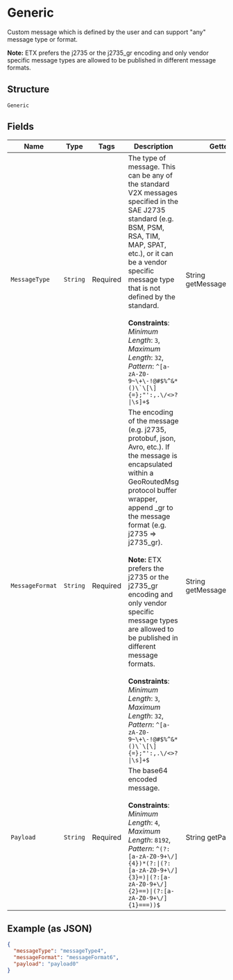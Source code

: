 
# Generic

Custom message which is defined by the user and can support "any" message type or format.

**Note:** ETX prefers the j2735 or the j2735_gr encoding and only vendor specific message types are allowed to be published in different message formats.

## Structure

`Generic`

## Fields

| Name | Type | Tags | Description | Getter | Setter |
|  --- | --- | --- | --- | --- | --- |
| `MessageType` | `String` | Required | The type of message. This can be any of the standard V2X messages specified in the SAE J2735 standard (e.g. BSM, PSM, RSA, TIM, MAP, SPAT, etc.), or it can be a vendor specific message type that is not defined by the standard.<br><br>**Constraints**: *Minimum Length*: `3`, *Maximum Length*: `32`, *Pattern*: ``^[a-zA-Z0-9~\+\-!@#$%^&*()\`\[\]{=};"':,.\/<>?\|\s]+$`` | String getMessageType() | setMessageType(String messageType) |
| `MessageFormat` | `String` | Required | The encoding of the message (e.g. j2735, protobuf, json, Avro, etc.). If the message is encapsulated within a GeoRoutedMsg protocol buffer wrapper, append _gr to the message format (e.g. j2735 => j2735_gr).<br><br>**Note:** ETX prefers the j2735 or the j2735_gr encoding and only vendor specific message types are allowed to be published in different message formats.<br><br>**Constraints**: *Minimum Length*: `3`, *Maximum Length*: `32`, *Pattern*: ``^[a-zA-Z0-9~\+\-!@#$%^&*()\`\[\]{=};"':,.\/<>?\|\s]+$`` | String getMessageFormat() | setMessageFormat(String messageFormat) |
| `Payload` | `String` | Required | The base64 encoded message.<br><br>**Constraints**: *Minimum Length*: `4`, *Maximum Length*: `8192`, *Pattern*: `^(?:[a-zA-Z0-9+\/]{4})*(?:\|(?:[a-zA-Z0-9+\/]{3}=)\|(?:[a-zA-Z0-9+\/]{2}==)\|(?:[a-zA-Z0-9+\/]{1}===))$` | String getPayload() | setPayload(String payload) |

## Example (as JSON)

```json
{
  "messageType": "messageType4",
  "messageFormat": "messageFormat6",
  "payload": "payload0"
}
```


